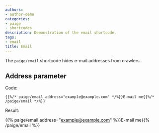 ```yaml
---
authors:
- author-demo
categories:
- paige
- shortcodes
description: Demonstration of the email shortcode.
tags:
- email
title: Email
---
```


The `paige/email` shortcode hides e-mail addresses from crawlers.

<!--more-->

## Address parameter

Code:

```go-html-template
{{%/* paige/email address="example@example.com" */%}}E-mail me{{%/* /paige/email */%}}
```

Result:

{{% paige/email address="example@example.com" %}}E-mail me{{% /paige/email %}}
